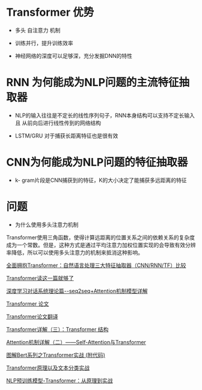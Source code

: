 
# Transformer 优势

- 多头 自注意力 机制

- 训练并行，提升训练效率

- 神经网络的深度可以足够深，充分发掘DNN的特性


# RNN 为何能成为NLP问题的主流特征抽取器

- NLP的输入往往是不定长的线性序列句子，RNN本身结构可以支持不定长输入 且 从前向后进行线性传到的网络结构

- LSTM/GRU 对于捕获长距离特征也是很有效

# CNN为何能成为NLP问题的特征抽取器

- k- gram片段是CNN捕获到的特征，K的大小决定了能捕获多远距离的特征

# 问题

- 为什么使用多头注意力机制

Transformer使用三角函数，使得计算远距离的位置关系之间的依赖关系的复杂度成为一个常数。但是，这种方式是通过平均注意力加权位置实现的会导致有效分辨率降低，所以可以使用多头注意力的机制来抵消这种影响。




[全面拥抱Transformer：自然语言处理三大特征抽取器（CNN/RNN/TF）比较](https://zhuanlan.zhihu.com/p/54743941)

[Transformer读这一篇就够了](https://zhuanlan.zhihu.com/p/54356280)

[深度学习对话系统理论篇--seq2seq+Attention机制模型详解](https://zhuanlan.zhihu.com/p/32092871)

[Transformer 论文](https://arxiv.org/pdf/1706.03762.pdf)

[Transformer论文翻译](https://blog.csdn.net/qq_29695701/article/details/88096455)

[Transformer详解（三）：Transformer 结构](https://www.jianshu.com/p/0c196df57323)

[Attention机制详解（二）——Self-Attention与Transformer](https://zhuanlan.zhihu.com/p/47282410)

[图解Bert系列之Transformer实战 (附代码)](http://www.uml.org.cn/ai/2019101114.asp)

[Transformer原理以及文本分类实战](https://blog.csdn.net/qq_36618444/article/details/106472126)

[NLP预训练模型-Transformer：从原理到实战](https://blog.csdn.net/linxid/article/details/84321617)
